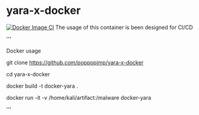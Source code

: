 # yara-x-docker
[![Docker Image CI](https://github.com/poppopjmp/yara-x-docker/actions/workflows/docker-image.yml/badge.svg)](https://github.com/poppopjmp/yara-x-docker/actions/workflows/docker-image.yml)
The usage of this container is been designed for CI/CD

'''

Docker usage

git clone https://github.com/poppopjmp/yara-x-docker 

cd yara-x-docker

docker build -t docker-yara . 

docker run -it -v /home/kali/artifact:/malware docker-yara

'''
